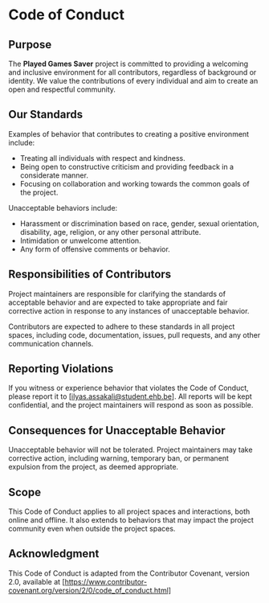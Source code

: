 # Code of Conduct

## Purpose

The **Played Games Saver** project is committed to providing a welcoming and inclusive environment for all contributors, regardless of background or identity. We value the contributions of every individual and aim to create an open and respectful community.

## Our Standards

Examples of behavior that contributes to creating a positive environment include:

- Treating all individuals with respect and kindness.
- Being open to constructive criticism and providing feedback in a considerate manner.
- Focusing on collaboration and working towards the common goals of the project.

Unacceptable behaviors include:

- Harassment or discrimination based on race, gender, sexual orientation, disability, age, religion, or any other personal attribute.
- Intimidation or unwelcome attention.
- Any form of offensive comments or behavior.

## Responsibilities of Contributors

Project maintainers are responsible for clarifying the standards of acceptable behavior and are expected to take appropriate and fair corrective action in response to any instances of unacceptable behavior.

Contributors are expected to adhere to these standards in all project spaces, including code, documentation, issues, pull requests, and any other communication channels.

## Reporting Violations

If you witness or experience behavior that violates the Code of Conduct, please report it to [ilyas.assakali@student.ehb.be]. All reports will be kept confidential, and the project maintainers will respond as soon as possible.

## Consequences for Unacceptable Behavior

Unacceptable behavior will not be tolerated. Project maintainers may take corrective action, including warning, temporary ban, or permanent expulsion from the project, as deemed appropriate.

## Scope

This Code of Conduct applies to all project spaces and interactions, both online and offline. It also extends to behaviors that may impact the project community even when outside the project spaces.

## Acknowledgment

This Code of Conduct is adapted from the Contributor Covenant, version 2.0, available at [https://www.contributor-covenant.org/version/2/0/code_of_conduct.html]